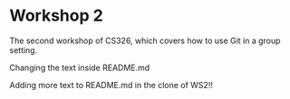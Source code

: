 # Workshop 2

The second workshop of CS326, which covers how to use Git in a group setting.

Changing the text inside README.md


Adding more text to README.md in the clone of WS2!!

